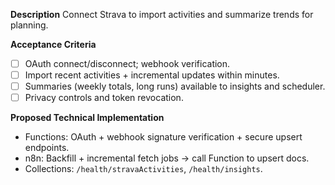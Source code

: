 **Description**
Connect Strava to import activities and summarize trends for planning.

**Acceptance Criteria**
- [ ] OAuth connect/disconnect; webhook verification.
- [ ] Import recent activities + incremental updates within minutes.
- [ ] Summaries (weekly totals, long runs) available to insights and scheduler.
- [ ] Privacy controls and token revocation.

**Proposed Technical Implementation**
- Functions: OAuth + webhook signature verification + secure upsert endpoints.
- n8n: Backfill + incremental fetch jobs → call Function to upsert docs.
- Collections: `/health/stravaActivities`, `/health/insights`.
